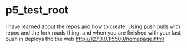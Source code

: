 # p5_test_root

I have learned about the repos and how to create. Using push pulls with repos and the fork roads thing. and when you are finished with your last push in deploys tho the web
http://127.0.0.1:5500/homepage.html
